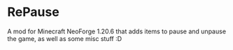 # RePause
A mod for Minecraft NeoForge 1.20.6 that adds items to pause and unpause the game, as well as some misc stuff :D
